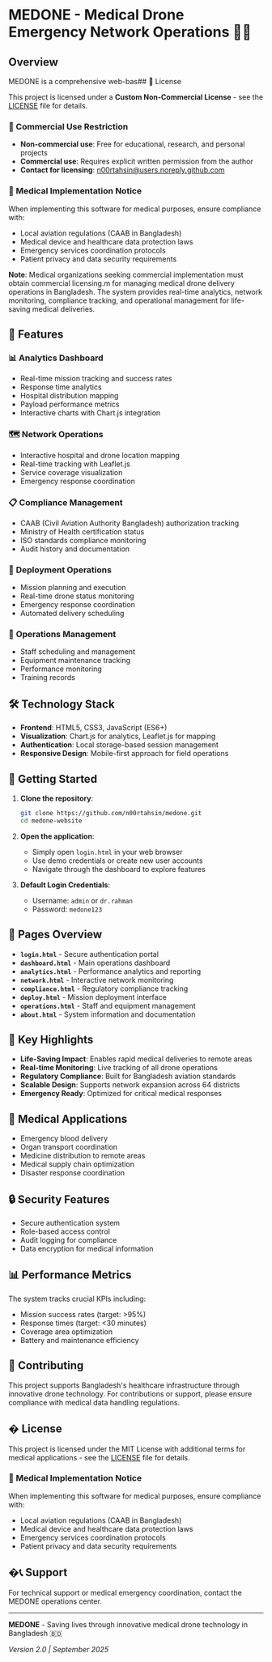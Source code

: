 # MEDONE - Medical Drone Emergency Network Operations 🚁🏥

## Overview
MEDONE is a comprehensive web-bas## 📄 License

This project is licensed under a **Custom Non-Commercial License** - see the [LICENSE](LICENSE) file for details.

### 🚫 Commercial Use Restriction
- **Non-commercial use**: Free for educational, research, and personal projects
- **Commercial use**: Requires explicit written permission from the author
- **Contact for licensing**: n00rtahsin@users.noreply.github.com

### 🏥 Medical Implementation Notice
When implementing this software for medical purposes, ensure compliance with:
- Local aviation regulations (CAAB in Bangladesh)
- Medical device and healthcare data protection laws
- Emergency services coordination protocols
- Patient privacy and data security requirements

**Note**: Medical organizations seeking commercial implementation must obtain commercial licensing.m for managing medical drone delivery operations in Bangladesh. The system provides real-time analytics, network monitoring, compliance tracking, and operational management for life-saving medical deliveries.

## 🎯 Features

### 📊 **Analytics Dashboard**
- Real-time mission tracking and success rates
- Response time analytics
- Hospital distribution mapping
- Payload performance metrics
- Interactive charts with Chart.js integration

### 🗺️ **Network Operations**
- Interactive hospital and drone location mapping
- Real-time tracking with Leaflet.js
- Service coverage visualization
- Emergency response coordination

### 📋 **Compliance Management**
- CAAB (Civil Aviation Authority Bangladesh) authorization tracking
- Ministry of Health certification status
- ISO standards compliance monitoring
- Audit history and documentation

### 🚀 **Deployment Operations**
- Mission planning and execution
- Real-time drone status monitoring
- Emergency response coordination
- Automated delivery scheduling

### 👥 **Operations Management**
- Staff scheduling and management
- Equipment maintenance tracking
- Performance monitoring
- Training records

## 🛠️ Technology Stack

- **Frontend**: HTML5, CSS3, JavaScript (ES6+)
- **Visualization**: Chart.js for analytics, Leaflet.js for mapping
- **Authentication**: Local storage-based session management
- **Responsive Design**: Mobile-first approach for field operations

## 🚀 Getting Started

1. **Clone the repository**:
   ```bash
   git clone https://github.com/n00rtahsin/medone.git
   cd medone-website
   ```

2. **Open the application**:
   - Simply open `login.html` in your web browser
   - Use demo credentials or create new user accounts
   - Navigate through the dashboard to explore features

3. **Default Login Credentials**:
   - Username: `admin` or `dr.rahman`
   - Password: `medone123`

## 📱 Pages Overview

- **`login.html`** - Secure authentication portal
- **`dashboard.html`** - Main operations dashboard
- **`analytics.html`** - Performance analytics and reporting
- **`network.html`** - Interactive network monitoring
- **`compliance.html`** - Regulatory compliance tracking
- **`deploy.html`** - Mission deployment interface
- **`operations.html`** - Staff and equipment management
- **`about.html`** - System information and documentation

## 🌟 Key Highlights

- **Life-Saving Impact**: Enables rapid medical deliveries to remote areas
- **Real-time Monitoring**: Live tracking of all drone operations
- **Regulatory Compliance**: Built for Bangladesh aviation standards
- **Scalable Design**: Supports network expansion across 64 districts
- **Emergency Ready**: Optimized for critical medical responses

## 🏥 Medical Applications

- Emergency blood delivery
- Organ transport coordination
- Medicine distribution to remote areas
- Medical supply chain optimization
- Disaster response coordination

## 🔒 Security Features

- Secure authentication system
- Role-based access control
- Audit logging for compliance
- Data encryption for medical information

## 📊 Performance Metrics

The system tracks crucial KPIs including:
- Mission success rates (target: >95%)
- Response times (target: <30 minutes)
- Coverage area optimization
- Battery and maintenance efficiency

## 🤝 Contributing

This project supports Bangladesh's healthcare infrastructure through innovative drone technology. For contributions or support, please ensure compliance with medical data handling regulations.

## � License

This project is licensed under the MIT License with additional terms for medical applications - see the [LICENSE](LICENSE) file for details.

### 🏥 Medical Implementation Notice
When implementing this software for medical purposes, ensure compliance with:
- Local aviation regulations (CAAB in Bangladesh)
- Medical device and healthcare data protection laws
- Emergency services coordination protocols
- Patient privacy and data security requirements

## �📞 Support

For technical support or medical emergency coordination, contact the MEDONE operations center.

---

**MEDONE** - Saving lives through innovative medical drone technology in Bangladesh 🇧🇩

*Version 2.0 | September 2025*
